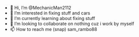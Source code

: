 - 👋 Hi, I’m @MechanicMan2112
- 👀 I’m interested in fixing stuff and cars
- 🌱 I’m currently learning about fixing stuff
- 💞️ I’m looking to collaborate on nothing cuz i work by myself
- 📫 How to reach me (snap) sam_rambo88

<!---
MechanicMan2112/MechanicMan2112 is a ✨ special ✨ repository because its `README.md` (this file) appears on your GitHub profile.
You can click the Preview link to take a look at your changes.
--->
